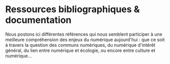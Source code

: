 
# Ressources bibliographiques & documentation

Nous postons ici différentes références qui nous semblent participer à une meilleure compréhension des enjeux du numérique aujourd'hui : que ce soit à travers la question des communs numériques, du numérique d'intérêt général, du lien entre numérique et écologie, ou encore entre culture et numérique...
